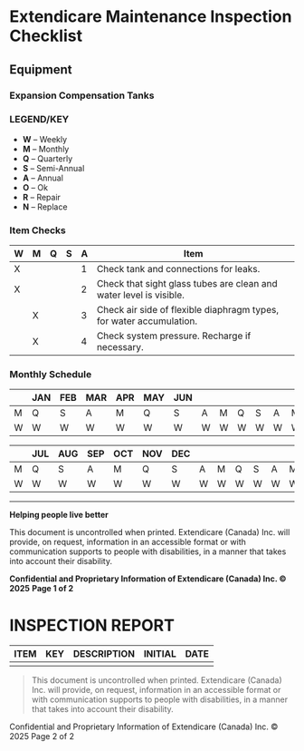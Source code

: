 # Extendicare Maintenance Inspection Checklist

## Equipment
### Expansion Compensation Tanks

### LEGEND/KEY
- **W** – Weekly
- **M** – Monthly
- **Q** – Quarterly
- **S** – Semi-Annual
- **A** – Annual
- **O** – Ok
- **R** – Repair
- **N** – Replace

### Item Checks
| W | M | Q | S | A | Item                                                                 |
|---|---|---|---|---|----------------------------------------------------------------------|
| X |   |   |   | 1 | Check tank and connections for leaks.                                |
| X |   |   |   | 2 | Check that sight glass tubes are clean and water level is visible.  |
|   | X |   |   | 3 | Check air side of flexible diaphragm types, for water accumulation.  |
|   | X |   |   | 4 | Check system pressure. Recharge if necessary.                       |

### Monthly Schedule
|     | JAN | FEB | MAR | APR | MAY | JUN | | | | | | | | | | | | | |
|-----|-----|-----|-----|-----|-----|-----|---|---|---|---|---|---|---|---|---|---|---|---|---|
| M   | Q   | S   | A   | M   | Q   | S   | A   | M   | Q   | S   | A   | M   | Q   | S   | A   | M   | Q   | S   | A   |
| W   | W   | W   | W   | W   | W   | W   | W   | W   | W   | W   | W   | W   | W   | W   | W   | W   | W   | W   | W   |

|     | JUL | AUG | SEP | OCT | NOV | DEC | | | | | | | | | | | | | |
|-----|-----|-----|-----|-----|-----|-----|---|---|---|---|---|---|---|---|---|---|---|---|---|
| M   | Q   | S   | A   | M   | Q   | S   | A   | M   | Q   | S   | A   | M   | Q   | S   | A   | M   | Q   | S   | A   |
| W   | W   | W   | W   | W   | W   | W   | W   | W   | W   | W   | W   | W   | W   | W   | W   | W   | W   | W   | W   |

----

**Helping people live better**

This document is uncontrolled when printed. Extendicare (Canada) Inc. will provide, on request, information in an accessible format or with communication supports to people with disabilities, in a manner that takes into account their disability.

**Confidential and Proprietary Information of Extendicare (Canada) Inc. © 2025**
**Page 1 of 2**

# INSPECTION REPORT

| ITEM | KEY | DESCRIPTION | INITIAL | DATE |
|------|-----|-------------|---------|------|
|      |     |             |         |      |

> This document is uncontrolled when printed. Extendicare (Canada) Inc. will provide, on request, information in an accessible format or with communication supports to people with disabilities, in a manner that takes into account their disability.

Confidential and Proprietary Information of Extendicare (Canada) Inc. © 2025
Page 2 of 2